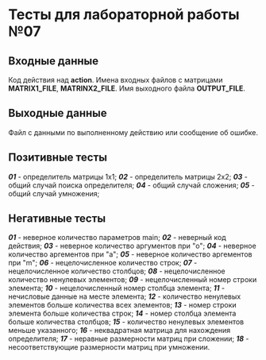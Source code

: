 # Тесты для лабораторной работы №07

## Входные данные

Код действия над  **action**.
Имена входных файлов с матрицами **MATRIX1_FILE**, **MATRINX2_FILE**.
Имя выходного файла **OUTPUT_FILE**.

## Выходные данные

Файл с данными по выполненному действию или сообщение об ошибке.

## Позитивные тесты

***01*** - определитель матрицы 1x1;
***02*** - определитель матрицы 2x2;
***03*** - общий случай поиска определителя;
***04*** - общий случай сложения;
***05*** - общий случай умножения;

## Негативные тесты

***01*** - неверное количество параметров main;
***02*** - неверный код действия;
***03*** - неверное количество аргументов при "o";
***04*** - неверное количество аргементов при "a";
***05*** - неверное количество аргементов при "m";
***06*** - нецелочисленное количество строк;
***07*** - нецелочисленное количество столбцов;
***08*** - нецелочисленное количество ненулевых элементов;
***09*** - нецелочисленный номер строки элемента;
***10*** - нецелочисленный номер столбца элемента;
***11*** - нечисловые данные на месте элемента;
***12*** - количество ненулевых элементов больше количества всех элементов;
***13*** - номер строки элемента больше количества строк;
***14*** - номер столбца элемента больше количества столбцов;
***15*** - количество ненулевых элементов меньше указанного;
***16*** - неквадратная матрица для нахождения определителя;
***17*** - неравные размерности матриц при сложении;
***18*** - несоответствующие размерности матриц при умножении.
